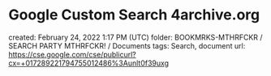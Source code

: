 # Google Custom Search 4archive.org

created: February 24, 2022 1:17 PM (UTC)
folder: BOOKMRKS-MTHRFCKR / SEARCH PARTY MTHRFCKR! / Documents
tags: Search, document
url: https://cse.google.com/cse/publicurl?cx=+017289221794755012486%3Aunlt0f39uxg